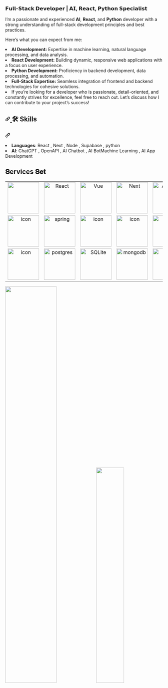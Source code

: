 ### 𝗙𝘂𝗹𝗹-𝗦𝘁𝗮𝗰𝗸 𝗗𝗲𝘃𝗲𝗹𝗼𝗽𝗲𝗿 | 𝗔𝗜, 𝗥𝗲𝗮𝗰𝘁, 𝗣𝘆𝘁𝗵𝗼𝗻 𝗦𝗽𝗲𝗰𝗶𝗮𝗹𝗶𝘀𝘁
 <p dir="auto">
  <p>I’m a passionate and experienced <strong>AI</strong>, <strong>React</strong>, and <strong>Python</strong> developer with a strong understanding of full-stack development principles and best practices.</p>
  <p>Here’s what you can expect from me:</p>
  <ui>
   <li><strong>AI Development:</strong> Expertise in machine learning, natural language processing, and data analysis.</li>
   <li><strong>React Development:</strong> Building dynamic, responsive web applications with a focus on user experience.</li>
   <li><strong>Python Development:</strong> Proficiency in backend development, data processing, and automation.</li>
   <li><strong>Full-Stack Expertise:</strong> Seamless integration of frontend and backend technologies for cohesive solutions.</li>
  </ui>
  <li>If you’re looking for a developer who is passionate, detail-oriented, and constantly strives for excellence, feel free to reach out. Let’s discuss how I can contribute to your project’s success!</li>
 </p>

<h2 dir="auto">
        <a id="user-content-️-skills" class="anchor" aria-hidden="true" href="#️-skills">
            <svg class="octicon octicon-link" viewBox="0 0 16 16" version="1.1" width="16" height="16" aria-hidden="true">
                <path fill-rule="evenodd" d="M7.775 3.275a.75.75 0 001.06 1.06l1.25-1.25a2 2 0 112.83 2.83l-2.5 2.5a2 2 0 01-2.83 0 .75.75 0 00-1.06 1.06 3.5 3.5 0 004.95 0l2.5-2.5a3.5 3.5 0 00-4.95-4.95l-1.25 1.25zm-4.69 9.64a2 2 0 010-2.83l2.5-2.5a2 2 0 012.83 0 .75.75 0 001.06-1.06 3.5 3.5 0 00-4.95 0l-2.5 2.5a3.5 3.5 0 004.95 4.95l1.25-1.25a.75.75 0 00-1.06-1.06l-1.25 1.25a2 2 0 01-2.83 0z">
                </path>
            </svg>
        </a>
        <g-emoji class="g-emoji" alias="hammer_and_wrench" fallback-src="https://github.githubassets.com/images/icons/emoji/unicode/1f6e0.png">🛠️</g-emoji> Skills
    </h2>
    <h3 dir="auto">
        <a id="user-content-block-chain-development" class="anchor" aria-hidden="true" href="#block-chain-development">
            <svg class="octicon octicon-link" viewBox="0 0 16 16" version="1.1" width="16" height="16" aria-hidden="true">
                <path fill-rule="evenodd" d="M7.775 3.275a.75.75 0 001.06 1.06l1.25-1.25a2 2 0 112.83 2.83l-2.5 2.5a2 2 0 01-2.83 0 .75.75 0 00-1.06 1.06 3.5 3.5 0 004.95 0l2.5-2.5a3.5 3.5 0 00-4.95-4.95l-1.25 1.25zm-4.69 9.64a2 2 0 010-2.83l2.5-2.5a2 2 0 012.83 0 .75.75 0 001.06-1.06 3.5 3.5 0 00-4.95 0l-2.5 2.5a3.5 3.5 0 004.95 4.95l1.25-1.25a.75.75 0 00-1.06-1.06l-1.25 1.25a2 2 0 01-2.83 0z"></path>
            </svg>
        </a>
    </h3>
    <p dir="auto">
     <ui>
      <li><strong>Languages</strong>: React , Next , Node , Supabase , python </li>
      <li><strong>AI</strong>: ChatGPT , OpenAPI , AI Chatbot , AI BotMachine Learning , AI App Development </li>
     </ui>
    </p>

<h2 font-weight="bold">𝐒ervices 𝐒𝐞𝐭</h2>
<table>
  <tr>
    <td align="center" width="90">
        <img src="https://skillicons.dev/icons?i=py" width="100" />
    </td>
    <td align="center" width="90">
        <img src="https://cdn.jsdelivr.net/gh/devicons/devicon/icons/react/react-original.svg" width="100" alt="React" />
    </td>
    <td align="center" width="90">
        <img src="https://skillicons.dev/icons?i=vue" width="100" alt="Vue" />
    </td>
    <td align="center" width="90">
        <img src="https://cdn.jsdelivr.net/gh/devicons/devicon/icons/nextjs/nextjs-original.svg" width="100" alt="Next" />
    </td>
    <td align="center" width="90">
        <img src="https://skillicons.dev/icons?i=angular" width="100" alt="Angular" />
    </td>
    <td align="center"  width="90">
        <img src="https://skillicons.dev/icons?i=html" width="100" alt="HTML5" />
    </td>
    <td align="center" width="90">
        <img src="https://skillicons.dev/icons?i=css" width="100" alt="css" />
    </td>
    <td align="center"  width="90">
        <img src="https://skillicons.dev/icons?i=bootstrap" width="100" alt="bootstrap" />
    </td>
    <td align="center" width="90">
        <img src="https://skillicons.dev/icons?i=tailwind" width="100" alt="tailwind" />
    </td>
    <td align="center width="90">
      <img src="https://cdn.jsdelivr.net/gh/devicons/devicon/icons/javascript/javascript-original.svg" width="100" alt="javascript"/>
    </td>
    <td align="center width="90">
      <img src="https://cdn.jsdelivr.net/gh/devicons/devicon/icons/typescript/typescript-original.svg" width="100" alt="typescript"/>
    </td>
  </tr>
  <tr>
    <td align="center" width="90">
        <img src="https://techstack-generator.vercel.app/java-icon.svg" alt="icon" width="100" />
    </td>
    <td align="center" width="90">
        <img src="https://skillicons.dev/icons?i=spring" width="100" alt="spring" />
    </td>
    <td align="center" width="90">
        <img src="https://techstack-generator.vercel.app/cpp-icon.svg" alt="icon" width="100" />
    </td>
    <td align="center" width="90">
        <img src="https://techstack-generator.vercel.app/csharp-icon.svg" alt="icon" width="100" />
    </td>
    <td align="center" width="90">
      <img src="https://skillicons.dev/icons?i=php" width="100" />
    </td>
    <td align="center" width="90">
      <img src="https://skillicons.dev/icons?i=laravel" width="100" />
    </td>
    <td align="center" width="90">
        <img src="https://skillicons.dev/icons?i=nodejs" width="100" alt="nodeJS" />
    </td>
    <td align="center" width="90">
        <img src="https://skillicons.dev/icons?i=nest" width="100" alt="nest" />
    </td>
     <td align="center" width="90">
      <img src="https://skillicons.dev/icons?i=jquery" width="100" />
    </td>
    <td align="center" width="90">
      <img src="https://skillicons.dev/icons?i=kafka" width="100" />
    </td>
    <td align="center" width="90">
      <img src="https://skillicons.dev/icons?i=kubernetes" width="100" />
    </td>
   
  </tr>
  <tr>
    <td align="center" width="90">
      <img src="https://techstack-generator.vercel.app/mysql-icon.svg" alt="icon" width="100" />
    </td>
    <td align="center" width="90">
      <img src="https://skillicons.dev/icons?i=postman" width="100" alt="postgres" />
    </td>
    <td align="center" width="90">
      <img src="https://skillicons.dev/icons?i=sqlite" width="100" alt="SQLite" />
    </td>
    <td align="center" width="90">
      <img src="https://skillicons.dev/icons?i=mongodb" width="100" alt="mongodb" />
    </td>
    <td align="center" width="90">
      <img src="https://techstack-generator.vercel.app/github-icon.svg" alt="icon" width="100" />
    </td>
    <td align="center" width="90">
      <img src="https://skillicons.dev/icons?i=linux" width="100" />
    </td>
    <td align="center" width="90">
      <img src="https://techstack-generator.vercel.app/aws-icon.svg" alt="icon" width="100" />
    </td>
    <td align="center" width="90">
        <img src="https://skillicons.dev/icons?i=go" width="100" alt="Go" />
    </td>
    <td align="center" width="90">
      <img src="https://skillicons.dev/icons?i=dotnet" width="100" />
    </td>
    <td align="center" width="90">
      <img src="https://skillicons.dev/icons?i=git" width="100" />
    </td>
    <td align="center" width="90">
      <img src="https://techstack-generator.vercel.app/docker-icon.svg" alt="icon" width="100" />
    </td>
  </tr>
</table>

<p align=left>
<img algin="left" width="57%" src="https://github-readme-stats.vercel.app/api?username=VenusNightSky&show_icons=true&count_private=true&disable_animations=false&title_color=B77EFF&icon_color=9640FF&text_color=fff&bg_color=30,220140,DB1DE5" />
<img width="42%" src="https://github-readme-stats.vercel.app/api/top-langs/?username=VenusNightSky&layout=compact&langs_count=7&show_icons=true&title_color=B77EFF&icon_color=9640FF&text_color=fff&bg_color=30,DB1DE5,220140" />
</p>
